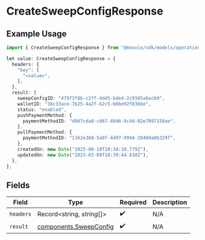 # CreateSweepConfigResponse

## Example Usage

```typescript
import { CreateSweepConfigResponse } from "@moovio/sdk/models/operations";

let value: CreateSweepConfigResponse = {
  headers: {
    "key": [
      "<value>",
    ],
  },
  result: {
    sweepConfigID: "479f3f8b-c2ff-4dd5-bde4-2c9165a6acb9",
    walletID: "38c33ace-7b25-4a2f-b2c5-b6be92f836be",
    status: "enabled",
    pushPaymentMethod: {
      paymentMethodID: "d967cda0-c067-4846-9c4d-02e7097159ae",
    },
    pullPaymentMethod: {
      paymentMethodID: "1162e368-5a9f-4d97-9994-28460a0b329f",
    },
    createdOn: new Date("2025-08-10T18:34:10.779Z"),
    updatedOn: new Date("2023-03-09T18:39:44.610Z"),
  },
};
```

## Fields

| Field                                                            | Type                                                             | Required                                                         | Description                                                      |
| ---------------------------------------------------------------- | ---------------------------------------------------------------- | ---------------------------------------------------------------- | ---------------------------------------------------------------- |
| `headers`                                                        | Record<string, *string*[]>                                       | :heavy_check_mark:                                               | N/A                                                              |
| `result`                                                         | [components.SweepConfig](../../models/components/sweepconfig.md) | :heavy_check_mark:                                               | N/A                                                              |